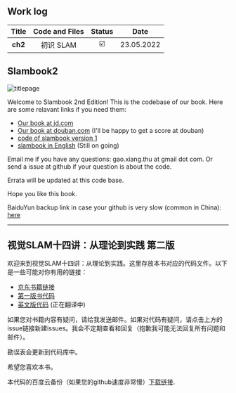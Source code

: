 ## Work log

|                     Title                     |                        Code and Files                        |         Status          |    Date    |
| :-------------------------------------------: | :----------------------------------------------------------: | :---------------------: | :--------: |
|          **ch2**          | 初识 SLAM | :ballot_box_with_check: | 23.05.2022 |

## Slambook2

![titlepage](./figures/title.png)

Welcome to Slambook 2nd Edition! This is the codebase of our book. Here are some relavant links if you need them:

- [Our book at jd.com](https://item.jd.com/12666058.html)
- [Our book at douban.com](https://book.douban.com/subject/27028215/) (I'll be happy to get a score at douban)
- [code of slambook version 1](https://github.com/gaoxiang12/slambook)
- [slambook in English](https://github.com/gaoxiang12/slambook-en) (Still on going)

Email me if you have any questions: gao.xiang.thu at gmail dot com. Or send a issue at github if your question is about the code.

Errata will be updated at this code base.

Hope you like this book.

BaiduYun backup link in case your github is very slow (common in China): [here](https://pan.baidu.com/s/1XQwpnDb3BOvxXZhL-03p3w)

---

## 视觉SLAM十四讲：从理论到实践 第二版

欢迎来到视觉SLAM十四讲：从理论到实践。这里存放本书对应的代码文件。以下是一些可能对你有用的链接：

- [京东书籍链接](https://item.jd.com/12666058.html)
- [第一版书代码](https://github.com/gaoxiang12/slambook)
- [英文版代码](https://github.com/gaoxiang12/slambook-en) (正在翻译中)

如果您对书籍内容有疑问，请给我发送邮件。如果对代码有疑问，请点击上方的issue链接新建issues。我会不定期查看和回复（抱歉我可能无法回复所有问题和邮件）。

勘误表会更新到代码库中。

希望您喜欢本书。

本代码的百度云备份（如果您的github速度非常慢）[下载链接](https://pan.baidu.com/s/1XQwpnDb3BOvxXZhL-03p3w).
